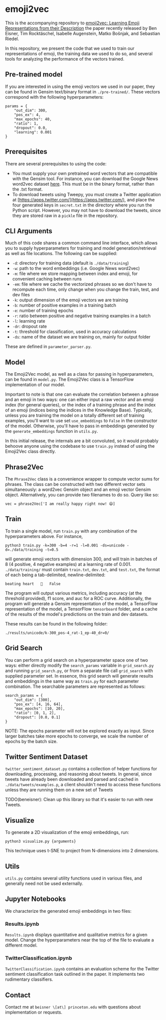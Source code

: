 # emoji2vec

This is the accompanying repository to [emoji2vec: Learning Emoji 
Representations from their Description](https://arxiv.org/pdf/1609.08359.pdf) 
the paper recently released by Ben Eisner, Tim Rocktäschel, 
Isabelle Augenstein, Matko Bošnjak, and Sebastian Riedel.

In this repository, we present the code that we used to train
our representations of emoji, the training data we used to do so,
and several tools for analyzing the performance of the vectors trained.

## Pre-trained model

If you are interested in using the emoji vectors we used in our paper,
they can be found in Gensim text/binary format in `./pre-trained/`. These
vectors correspond with the following hyperparameters:

```
params = {
    "out_dim": 300,
    "pos_ex": 4,
    "max_epochs": 40,
    "ratio": 1,
    "dropout": 0.0,
    "learning": 0.001
}
```

## Prerequisites
There are several prerequisites to using the code:

- You must supply your own pretrained word vectors that are compatible
with the Gensim tool. For instance, you can download the Google News
word2vec dataset [here](https://code.google.com/archive/p/word2vec/). 
This must be in the binary format, rather than the .txt format.
- To download tweets using Tweepy, you must create a Twitter application
at [https://apps.twitter.com/](https://apps.twitter.com/), and place
the four generated keys in `secret.txt` in the directory where you 
run the Python script. However, you may not have to download the tweets,
since they are stored raw in a `pickle` file in the repository.

## CLI Arguments
Much of this code shares a common command line interface, which allows
you to supply hyperparameters for training and model 
generation/retrieval as well as file locations. The following can be
supplied:

- `-d`: directory for training data (default is `./data/training`)
- `-w`: path to the word embeddings (i.e. Google News word2vec)
- `-m`: file where we store mapping between index and emoji, for 
convenient caching between runs
- `-em`: file where we cache the vectorized phrases so we don't have to 
recompute each time, only change when you change the train, test, and 
dev files
- `-k`: output dimension of the emoji vectors we are training
- `-b`: number of positive examples in a training batch
- `-e`: number of training epochs
- `-r`: ratio between positive and negative training examples in a batch
- `-l`: learning rate
- `-dr`: dropout rate
- `-t`: threshold for classification, used in accuracy calculations
- `-ds`: name of the dataset we are training on, mainly for output 
folder

These are defined in `parameter_parser.py`.

## Model

The Emoji2Vec model, as well as a class for passing in hyperparameters,
can be found in `model.py`. The Emoji2Vec class is a TensorFlow
implementation of our model. 

Important to note is that one can evaluate
the correlation between a phrase and an emoji in two ways: one can 
either input a raw vector and an emoji index (for general queries), 
or the index of a training phrase and the index of an emoji (indices
being the indices in the Knowledge Base). Typically, unless you are 
training the model on a totally different set of training examples, 
you'll want to use set `use_embeddings` to `False` in the constructor 
of the model. Otherwise, you'll have to pass in embeddings generated 
by the `generate_embeddings` function in `utils.py`. 

In this initial release, the internals are a bit convoluted, so it would
probably behoove anyone using the codebase to use `train.py` instead of
using the Emoji2Vec class directly.

## Phrase2Vec

The `Phrase2Vec` class is a convenience wrapper to compute vector sums 
for phrases. The class can be constructed with two different vector
sets simultaneously: a word2vec Gensim object and an emoji vector Gensim
object. Alternatively, you can provide two filenames to do so. Query
like so:

```
vec = phrase2Vec['I am really happy right now! 😄]
```

## Train

To train a single model, run `train.py` with any combination of the 
hyperparameters above. For instance,

```
python3 train.py -k=300 -b=4 -r=1 -l=0.001 -ds=unicode -d=./data/training -t=0.5
```

will generate emoji vectors with dimension 300, and will train in 
batches of 8 (4 positive, 4 negative examples) at a learning rate of 
0.001. `./data/training/` must contain `train.txt`, `dev.txt`, and 
`test.txt`, the format of each being a tab-delimited, newline-delimited:

```
beating heart	🍮	False
```

The program will output various metrics, including accuracy (at the 
threshold provided), f1 score, and auc for a ROC curve. Additionally,
the program will generate a Gensim representation of the model, a
TensorFlow representation of the model, a TensorFlow `tensorboard` 
folder, and a cache of the results of the model's predictions on the 
train and dev datasets.

These results can be found in the following folder:

```
./results/unicode/k-300_pos-4_rat-1_ep-40_dr=0/
```

## Grid Search

You can perform a grid search on a hyperparameter space one of two ways:
either directly modify the `search_params` variable in `grid_search.py`
and running `grid_search.py`, or from a separate file call `grid_search`
with supplied parameter set. In essence, this grid search will generate
results and embeddings in the same way as `train.py` for each parameter
combination. The searchable parameters are represented as follows:

```
search_params = {
    "out_dim": [300],
    "pos_ex": [4, 16, 64],
    "max_epochs": [10, 20],
    "ratio": [0, 1, 2],
    "dropout": [0.0, 0.1]
}
```

NOTE: The epochs parameter will not be explored exactly as input. Since
larger batches take more epochs to converge, we scale the number of 
epochs by the batch size.

## Twitter Sentiment Dataset
`twitter_sentiment_dataset.py` contains a collection of helper functions
for downloading, processing, and reasoning about tweets. In general,
since tweets have already been downloaded and parsed and cached in
`./data/tweets/examples.p`, a client shouldn't need to access these
functions unless they are running them on a new set of Tweets

TODO(beneisner): Clean up this library so that it's easier to run with
new Tweets.

## Visualize

To generate a 2D visualization of the emoji embeddings, run:

```
python3 visualize.py {arguments}
```

This technique uses t-SNE to project from N-dimensions into 2 
dimensions.

## Utils

`utils.py` contains several utility functions used in various files,
and generally need not be used externally.

## Jupyter Notebooks

We characterize the generated emoji embeddings in two files:

### Results.ipynb

`Results.ipynb` displays quantitative and qualitative metrics for a 
given model. Change the hyperparameters near the top of the file to
evaluate a different model.

### TwitterClassification.ipynb
`TwitterClassification.ipynb` contains an evaluation scheme for the 
Twitter sentiment classification task outlined in the paper. It 
implements two rudimentary classifiers.

## Contact

Contact me at `beisner \[at\] princeton.edu` with questions about 
implementation or requests.
